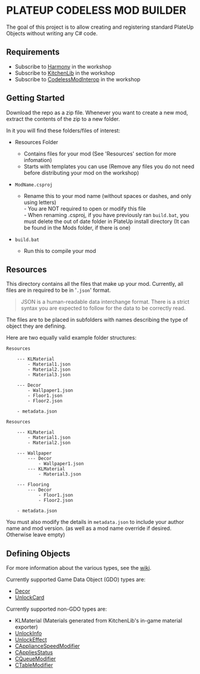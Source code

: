 # PLATEUP CODELESS MOD BUILDER

The goal of this project is to allow creating and registering standard PlateUp Objects without writing any C# code.

## Requirements

* Subscribe to [Harmony](https://steamcommunity.com/sharedfiles/filedetails/?id=2898033283) in the workshop
* Subscribe to [KitchenLib](https://steamcommunity.com/sharedfiles/filedetails/?id=2898069883) in the workshop
* Subscribe to [CodelessModInterop](https://steamcommunity.com/sharedfiles/filedetails/?id=2962181953) in the workshop

## Getting Started

Download the repo as a zip file. Whenever you want to create a new mod, extract the contents of the zip to a new folder.

In it you will find these folders/files of interest:

* Resources Folder
  * Contains files for your mod (See 'Resources' section for more infomation)
  * Starts with templates you can use (Remove any files you do not need before distributing your mod on the workshop)

* `ModName.csproj`
  * Rename this to your mod name (without spaces or dashes, and only using letters)<br>- You are NOT required to open or modify this file<br>- When renaming .csproj, if you have previously ran `build.bat`, you must delete the out of date folder in PlateUp install directory (It can be found in the Mods folder, if there is one)

* `build.bat`
  * Run this to compile your mod

## Resources

This directory contains all the files that make up your mod. Currently, all files are in required to be in '`.json`' format.
> JSON is a human-readable data interchange format. There is a strict syntax you are expected to follow for the data to be correctly read.

The files are to be placed in subfolders with names describing the type of object they are defining.

Here are two equally valid example folder structures:

```text
Resources
    
    --- KLMaterial
        - Material1.json
        - Material2.json
        - Material3.json

    --- Decor
        - Wallpaper1.json
        - Floor1.json
        - Floor2.json

    - metadata.json
```

```text
Resources
    
    --- KLMaterial
        - Material1.json
        - Material2.json

    --- Wallpaper
        --- Decor
            - Wallpaper1.json
        --- KLMaterial
            - Material3.json

    --- Flooring
        --- Decor
            - Floor1.json
            - Floor2.json
    
    - metadata.json
```

You must also modify the details in `metadata.json` to include your author name and mod version. (as well as a mod name override if desired. Otherwise leave empty)

## Defining Objects

For more information about the various types, see the [wiki](https://github.com/UrFriendKen/PlateUpCodelessModBuilder/wiki).

Currently supported Game Data Object (GDO) types are:

* [Decor](https://github.com/UrFriendKen/PlateUpCodelessModBuilder/wiki/Decor)
* [UnlockCard](https://github.com/UrFriendKen/PlateUpCodelessModBuilder/wiki/UnlockCard)

Currently supported non-GDO types are:

* KLMaterial (Materials generated from KitchenLib's in-game material exporter)
* [UnlockInfo](https://github.com/UrFriendKen/PlateUpCodelessModBuilder/wiki/UnlockInfo)
* [UnlockEffect](https://github.com/UrFriendKen/PlateUpCodelessModBuilder/wiki/UnlockEffect)
* [CApplianceSpeedModifier](https://github.com/UrFriendKen/PlateUpCodelessModBuilder/wiki/CApplianceSpeedModifier)
* [CAppliesStatus](https://github.com/UrFriendKen/PlateUpCodelessModBuilder/wiki/CAppliesStatus)
* [CQueueModifier](https://github.com/UrFriendKen/PlateUpCodelessModBuilder/wiki/CQueueModifier)
* [CTableModifier](https://github.com/UrFriendKen/PlateUpCodelessModBuilder/wiki/CTableModifier)
